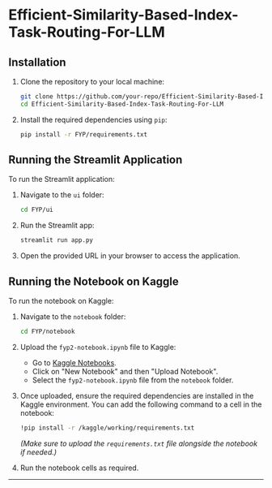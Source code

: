 
# Efficient-Similarity-Based-Index-Task-Routing-For-LLM

## Installation

1.  Clone the repository to your local machine:
    ```bash
    git clone https://github.com/your-repo/Efficient-Similarity-Based-Index-Task-Routing-For-LLM
    cd Efficient-Similarity-Based-Index-Task-Routing-For-LLM
    ```

2.  Install the required dependencies using `pip`:
    ```bash
    pip install -r FYP/requirements.txt
    ```

## Running the Streamlit Application

To run the Streamlit application:

1.  Navigate to the `ui` folder:
    ```bash
    cd FYP/ui
    ```

2.  Run the Streamlit app:
    ```bash
    streamlit run app.py
    ```

3.  Open the provided URL in your browser to access the application.

## Running the Notebook on Kaggle

To run the notebook on Kaggle:

1.  Navigate to the `notebook` folder:
    ```bash
    cd FYP/notebook
    ```
2.  Upload the `fyp2-notebook.ipynb` file to Kaggle:
    *   Go to [Kaggle Notebooks](https://www.kaggle.com/notebooks).
    *   Click on "New Notebook" and then "Upload Notebook".
    *   Select the `fyp2-notebook.ipynb` file from the `notebook` folder.

3.  Once uploaded, ensure the required dependencies are installed in the Kaggle environment. You can add the following command to a cell in the notebook:
    ```bash
    !pip install -r /kaggle/working/requirements.txt
    ```
    *(Make sure to upload the `requirements.txt` file alongside the notebook if needed.)*

4.  Run the notebook cells as required.

---